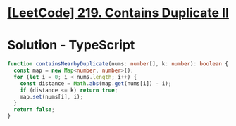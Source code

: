 # [[LeetCode] 219. Contains Duplicate II](https://leetcode.com/problems/contains-duplicate-ii/description)

# Solution - TypeScript

```typescript
function containsNearbyDuplicate(nums: number[], k: number): boolean {
  const map = new Map<number, number>();
  for (let i = 0; i < nums.length; i++) {
    const distance = Math.abs(map.get(nums[i]) - i);
    if (distance <= k) return true;
    map.set(nums[i], i);
  }
  return false;
}
```
